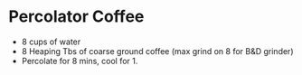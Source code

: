 # Percolator Coffee

- 8 cups of water
- 8 Heaping Tbs of coarse ground coffee (max grind on 8 for B&D grinder)
- Percolate for 8 mins, cool for 1.
